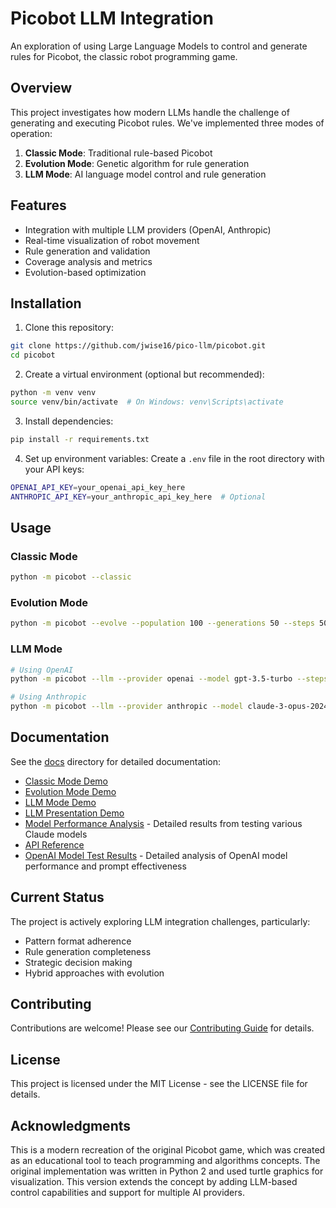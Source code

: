 # Picobot LLM Integration

An exploration of using Large Language Models to control and generate rules for Picobot, the classic robot programming game.

## Overview

This project investigates how modern LLMs handle the challenge of generating and executing Picobot rules. We've implemented three modes of operation:

1. **Classic Mode**: Traditional rule-based Picobot
2. **Evolution Mode**: Genetic algorithm for rule generation
3. **LLM Mode**: AI language model control and rule generation

## Features

- Integration with multiple LLM providers (OpenAI, Anthropic)
- Real-time visualization of robot movement
- Rule generation and validation
- Coverage analysis and metrics
- Evolution-based optimization

## Installation

1. Clone this repository:
```bash
git clone https://github.com/jwise16/pico-llm/picobot.git
cd picobot
```

2. Create a virtual environment (optional but recommended):
```bash
python -m venv venv
source venv/bin/activate  # On Windows: venv\Scripts\activate
```

3. Install dependencies:
```bash
pip install -r requirements.txt
```

4. Set up environment variables:
Create a `.env` file in the root directory with your API keys:
```bash
OPENAI_API_KEY=your_openai_api_key_here
ANTHROPIC_API_KEY=your_anthropic_api_key_here  # Optional
```

## Usage

### Classic Mode
```bash
python -m picobot --classic
```

### Evolution Mode
```bash
python -m picobot --evolve --population 100 --generations 50 --steps 500
```

### LLM Mode
```bash
# Using OpenAI
python -m picobot --llm --provider openai --model gpt-3.5-turbo --steps 100

# Using Anthropic
python -m picobot --llm --provider anthropic --model claude-3-opus-20240229 --steps 100
```

## Documentation

See the [docs](docs/) directory for detailed documentation:
- [Classic Mode Demo](docs/classic_mode_demo.md)
- [Evolution Mode Demo](docs/evolution_mode_demo.md)
- [LLM Mode Demo](docs/llm_mode_demo.md)
- [LLM Presentation Demo](docs/llm_presentation_demo.md)
- [Model Performance Analysis](docs/model_performance.md) - Detailed results from testing various Claude models
- [API Reference](docs/api.md)
- [OpenAI Model Test Results](docs/openai_test_results.md) - Detailed analysis of OpenAI model performance and prompt effectiveness

## Current Status

The project is actively exploring LLM integration challenges, particularly:
- Pattern format adherence
- Rule generation completeness
- Strategic decision making
- Hybrid approaches with evolution

## Contributing

Contributions are welcome! Please see our [Contributing Guide](CONTRIBUTING.md) for details.

## License

This project is licensed under the MIT License - see the LICENSE file for details.

## Acknowledgments

This is a modern recreation of the original Picobot game, which was created as an educational tool to teach programming and algorithms concepts. The original implementation was written in Python 2 and used turtle graphics for visualization. This version extends the concept by adding LLM-based control capabilities and support for multiple AI providers. 